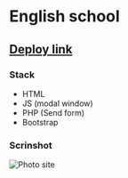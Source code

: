 # English school 

## [Deploy link](https://iliashon.github.io/English_school/english-school/)

### Stack 
- HTML
- JS (modal window)
- PHP (Send form)
- Bootstrap

### Scrinshot
![Photo site](https://img001.prntscr.com/file/img001/LhV-UK2ORaikKiguUXD3WA.png)